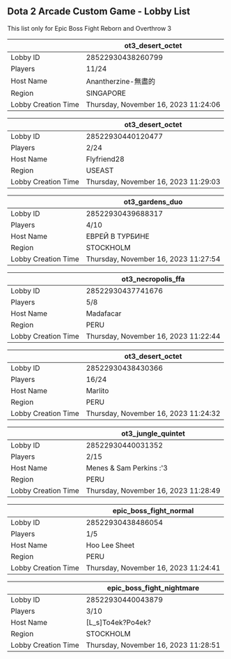 ## Dota 2 Arcade Custom Game - Lobby List

This list only for Epic Boss Fight Reborn and Overthrow 3

|  | ot3_desert_octet |
| ------ | ------ |
| Lobby ID | 28522930438260799 |
| Players | 11/24 |
| Host Name | Anantherzine-無盡的 |
| Region | SINGAPORE |
| Lobby Creation Time | Thursday, November 16, 2023 11:24:06 |


|  | ot3_desert_octet |
| ------ | ------ |
| Lobby ID | 28522930440120477 |
| Players | 2/24 |
| Host Name | Flyfriend28 |
| Region | USEAST |
| Lobby Creation Time | Thursday, November 16, 2023 11:29:03 |


|  | ot3_gardens_duo |
| ------ | ------ |
| Lobby ID | 28522930439688317 |
| Players | 4/10 |
| Host Name | ЕВРЕЙ В ТУРБИНЕ |
| Region | STOCKHOLM |
| Lobby Creation Time | Thursday, November 16, 2023 11:27:54 |


|  | ot3_necropolis_ffa |
| ------ | ------ |
| Lobby ID | 28522930437741676 |
| Players | 5/8 |
| Host Name | Madafacar |
| Region | PERU |
| Lobby Creation Time | Thursday, November 16, 2023 11:22:44 |


|  | ot3_desert_octet |
| ------ | ------ |
| Lobby ID | 28522930438430366 |
| Players | 16/24 |
| Host Name | Marlito |
| Region | PERU |
| Lobby Creation Time | Thursday, November 16, 2023 11:24:32 |


|  | ot3_jungle_quintet |
| ------ | ------ |
| Lobby ID | 28522930440031352 |
| Players | 2/15 |
| Host Name | Menes & Sam Perkins :'3 |
| Region | PERU |
| Lobby Creation Time | Thursday, November 16, 2023 11:28:49 |


|  | epic_boss_fight_normal |
| ------ | ------ |
| Lobby ID | 28522930438486054 |
| Players | 1/5 |
| Host Name | Hoo Lee Sheet |
| Region | PERU |
| Lobby Creation Time | Thursday, November 16, 2023 11:24:41 |


|  | epic_boss_fight_nightmare |
| ------ | ------ |
| Lobby ID | 28522930440043879 |
| Players | 3/10 |
| Host Name | [L_s]To4ek?Po4ek? |
| Region | STOCKHOLM |
| Lobby Creation Time | Thursday, November 16, 2023 11:28:51 |


